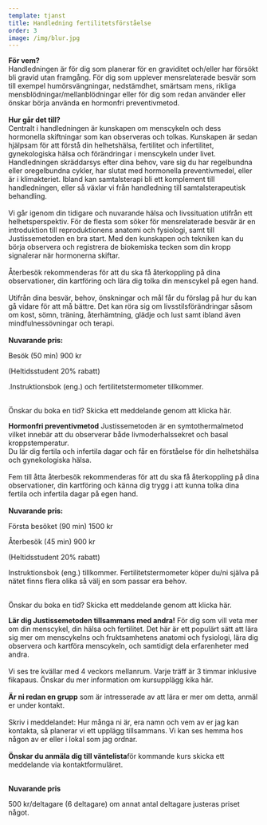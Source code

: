 ```yaml
---
template: tjanst
title: Handledning fertilitetsförståelse
order: 3
image: /img/blur.jpg
---
```

**För vem?**<br/>Handledningen är för dig som planerar för en graviditet och/eller har försökt bli gravid utan framgång. För dig som upplever mensrelaterade besvär som till exempel humörsvängningar, nedstämdhet, smärtsam mens, rikliga mensblödningar/mellanblödningar eller för dig som redan använder eller önskar börja använda en hormonfri preventivmetod.<br/>\
**Hur går det till?**<br/>Centralt i handledningen är kunskapen om menscykeln och dess hormonella skiftningar som kan observeras och tolkas. Kunskapen är sedan hjälpsam för att förstå din helhetshälsa, fertilitet och infertilitet, gynekologiska hälsa och förändringar i menscykeln under livet. Handledningen skräddarsys efter dina behov, vare sig du har regelbundna eller oregelbundna cykler, har slutat med hormonella preventivmedel, eller är i klimakteriet. Ibland kan samtalsterapi bli ett komplement till handledningen, eller så växlar vi från handledning till samtalsterapeutisk behandling.<br/><br/>Vi går igenom din tidigare och nuvarande hälsa och livssituation utifrån ett helhetsperspektiv. För de flesta som söker för mensrelaterade besvär är en introduktion till reproduktionens anatomi och fysiologi, samt till Justissemetoden en bra start. Med den kunskapen och tekniken kan du börja observera och registrera de biokemiska tecken som din kropp signalerar när hormonerna skiftar.<br/><br/>Återbesök rekommenderas för att du ska få återkoppling på dina observationer, din kartföring och lära dig tolka din menscykel på egen hand. <br/><br/>Utifrån dina besvär, behov, önskningar och mål får du förslag på hur du kan gå vidare för att må bättre. Det kan röra sig om livsstilsförändringar såsom om kost, sömn, träning, återhämtning, glädje och lust samt ibland även mindfulnessövningar och terapi.<br/>\
**Nuvarande pris:**

Besök (50 min) 900 kr

(Heltidsstudent 20% rabatt)

.Instruktionsbok (eng.) och fertilitetstermometer tillkommer.

<br/>Önskar du boka en tid? Skicka ett meddelande genom att klicka här.<br/>

**Hormonfri preventivmetod** Justissemetoden är en symtothermalmetod vilket innebär att du observerar både livmoderhalssekret och basal kroppstemperatur.<br/>Du lär dig fertila och infertila dagar och får en förståelse för din helhetshälsa och gynekologiska hälsa.<br/><br/>Fem till åtta återbesök rekommenderas för att du ska få återkoppling på dina observationer, din kartföring och känna dig trygg i att kunna tolka dina fertila och infertila dagar på egen hand.<br/>\
**Nuvarande pris:**

Första besöket (90 min) 1500 kr

Återbesök (45 min) 900 kr

(Heltidsstudent 20% rabatt)

Instruktionsbok (eng.) tillkommer. Fertilitetstermometer köper du/ni själva på nätet finns flera olika så välj en som passar era behov.

<br/>Önskar du boka en tid? Skicka ett meddelande genom att klicka här.<br/>

**Lär dig Justissemetoden tillsammans med andra!** För dig som vill veta mer om din menscykel, din hälsa och fertilitet. Det här är ett populärt sätt att lära sig mer om menscykelns och fruktsamhetens anatomi och fysiologi, lära dig observera och kartföra menscykeln, och samtidigt dela erfarenheter med andra.<br/><br/>Vi ses tre kvällar med 4 veckors mellanrum. Varje träff är 3 timmar inklusive fikapaus. Önskar du mer information om kursupplägg kika här.<br/><br/>**Är ni redan en grupp** som är intresserade av att lära er mer om detta, anmäl er under kontakt.<br/><br/>Skriv i meddelandet: Hur många ni är, era namn och vem av er jag kan kontakta, så planerar vi ett upplägg tillsammans. Vi kan ses hemma hos någon av er eller i lokal som jag ordnar.<br/><br/>**Önskar du anmäla dig till väntelista**för kommande kurs skicka ett meddelande via kontaktformuläret.<br/><br/>

**Nuvarande pris**<br/>

500 kr/deltagare (6 deltagare) om annat antal deltagare justeras priset något.